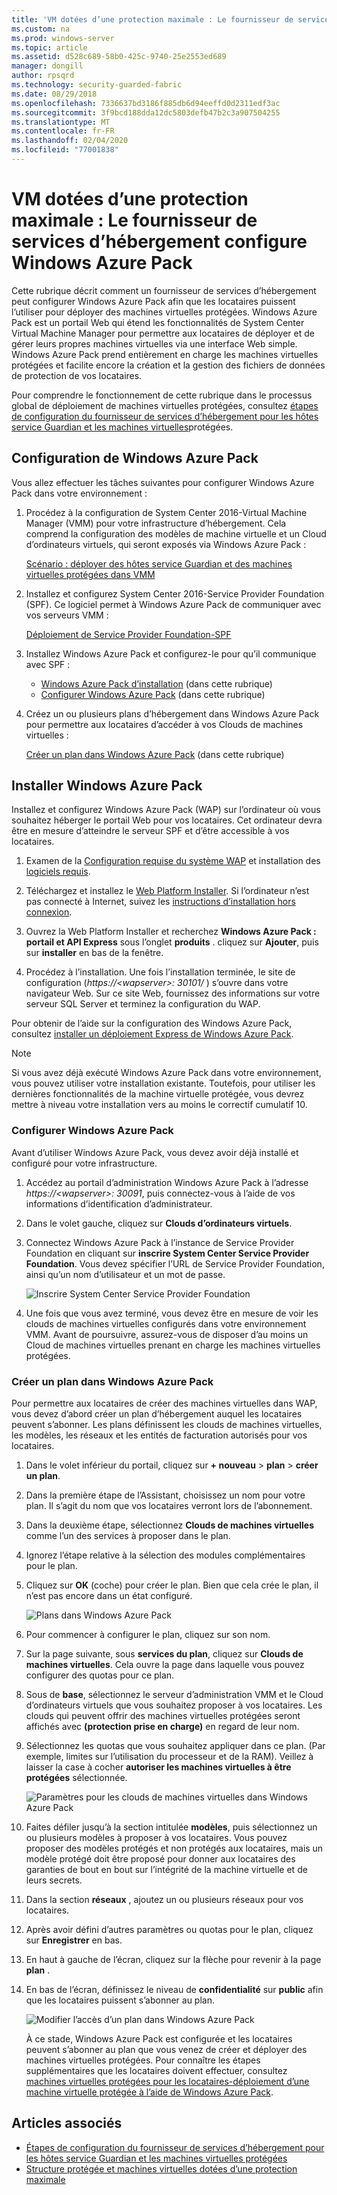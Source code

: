 ```yaml
---
title: 'VM dotées d’une protection maximale : Le fournisseur de services d’hébergement configure Windows Azure Pack'
ms.custom: na
ms.prod: windows-server
ms.topic: article
ms.assetid: d528c689-58b0-425c-9740-25e2553ed689
manager: dongill
author: rpsqrd
ms.technology: security-guarded-fabric
ms.date: 08/29/2018
ms.openlocfilehash: 7336637bd3186f885db6d94eeffd0d2311edf3ac
ms.sourcegitcommit: 3f9bcd188dda12dc5803defb47b2c3a907504255
ms.translationtype: MT
ms.contentlocale: fr-FR
ms.lasthandoff: 02/04/2020
ms.locfileid: "77001838"
---
```

# <a name="shielded-vms---hosting-service-provider-sets-up-windows-azure-pack"></a>VM dotées d’une protection maximale : Le fournisseur de services d’hébergement configure Windows Azure Pack

Cette rubrique décrit comment un fournisseur de services d’hébergement peut configurer Windows Azure Pack afin que les locataires puissent l’utiliser pour déployer des machines virtuelles protégées. Windows Azure Pack est un portail Web qui étend les fonctionnalités de System Center Virtual Machine Manager pour permettre aux locataires de déployer et de gérer leurs propres machines virtuelles via une interface Web simple. Windows Azure Pack prend entièrement en charge les machines virtuelles protégées et facilite encore la création et la gestion des fichiers de données de protection de vos locataires.

Pour comprendre le fonctionnement de cette rubrique dans le processus global de déploiement de machines virtuelles protégées, consultez [étapes de configuration du fournisseur de services d’hébergement pour les hôtes service Guardian et les machines virtuelles](guarded-fabric-configuration-scenarios-for-shielded-vms-overview.md)protégées.

## <a name="setting-up-windows-azure-pack"></a>Configuration de Windows Azure Pack

Vous allez effectuer les tâches suivantes pour configurer Windows Azure Pack dans votre environnement :

1. Procédez à la configuration de System Center 2016-Virtual Machine Manager (VMM) pour votre infrastructure d’hébergement. Cela comprend la configuration des modèles de machine virtuelle et un Cloud d’ordinateurs virtuels, qui seront exposés via Windows Azure Pack :

    [Scénario : déployer des hôtes service Guardian et des machines virtuelles protégées dans VMM](https://technet.microsoft.com/system-center-docs/vmm/scenario/guarded-overview)

2. Installez et configurez System Center 2016-Service Provider Foundation (SPF). Ce logiciel permet à Windows Azure Pack de communiquer avec vos serveurs VMM :

    [Déploiement de Service Provider Foundation-SPF](https://technet.microsoft.com/system-center-docs/spf/deploy/deploy-spf)

3. Installez Windows Azure Pack et configurez-le pour qu’il communique avec SPF :

    - [Windows Azure Pack d’installation](#install-windows-azure-pack) (dans cette rubrique)
    - [Configurer Windows Azure Pack](#configure-windows-azure-pack) (dans cette rubrique)

4. Créez un ou plusieurs plans d’hébergement dans Windows Azure Pack pour permettre aux locataires d’accéder à vos Clouds de machines virtuelles :

    [Créer un plan dans Windows Azure Pack](#create-a-plan-in-windows-azure-pack) (dans cette rubrique)

## <a name="install-windows-azure-pack"></a>Installer Windows Azure Pack

Installez et configurez Windows Azure Pack (WAP) sur l’ordinateur où vous souhaitez héberger le portail Web pour vos locataires. Cet ordinateur devra être en mesure d’atteindre le serveur SPF et d’être accessible à vos locataires.

1.  Examen de la [Configuration requise du système WAP](https://technet.microsoft.com/library/dn296442.aspx) et installation des [logiciels requis](https://technet.microsoft.com/library/dn469335.aspx).

2.  Téléchargez et installez le [Web Platform Installer](https://www.microsoft.com/web/downloads/platform.aspx). Si l’ordinateur n’est pas connecté à Internet, suivez les [instructions d’installation hors connexion](https://www.iis.net/learn/install/web-platform-installer/web-platform-installer-v4-command-line-webpicmdexe-rtw-release).

3.  Ouvrez la Web Platform Installer et recherchez **Windows Azure Pack : portail et API Express** sous l’onglet **produits** . cliquez sur **Ajouter**, puis sur **installer** en bas de la fenêtre.

4.  Procédez à l’installation. Une fois l’installation terminée, le site de configuration (*https://&lt;wapserver&gt;: 30101/* ) s’ouvre dans votre navigateur Web. Sur ce site Web, fournissez des informations sur votre serveur SQL Server et terminez la configuration du WAP.

Pour obtenir de l’aide sur la configuration des Windows Azure Pack, consultez [installer un déploiement Express de Windows Azure Pack](https://technet.microsoft.com/dn296439.aspx).

> [!NOTE]
> Si vous avez déjà exécuté Windows Azure Pack dans votre environnement, vous pouvez utiliser votre installation existante. Toutefois, pour utiliser les dernières fonctionnalités de la machine virtuelle protégée, vous devrez mettre à niveau votre installation vers au moins le correctif cumulatif 10.

### <a name="configure-windows-azure-pack"></a>Configurer Windows Azure Pack

Avant d’utiliser Windows Azure Pack, vous devez avoir déjà installé et configuré pour votre infrastructure.

1.  Accédez au portail d’administration Windows Azure Pack à l’adresse *https://&lt;wapserver&gt;: 30091*, puis connectez-vous à l’aide de vos informations d’identification d’administrateur.

2.  Dans le volet gauche, cliquez sur **Clouds d’ordinateurs virtuels**.

3.  Connectez Windows Azure Pack à l’instance de Service Provider Foundation en cliquant sur **inscrire System Center Service Provider Foundation**. Vous devez spécifier l’URL de Service Provider Foundation, ainsi qu’un nom d’utilisateur et un mot de passe.

    ![Inscrire System Center Service Provider Foundation](../media/Guarded-Fabric-Shielded-VM/guarded-host-azure-pack-01-register-spf.png)

4.  Une fois que vous avez terminé, vous devez être en mesure de voir les clouds de machines virtuelles configurés dans votre environnement VMM. Avant de poursuivre, assurez-vous de disposer d’au moins un Cloud de machines virtuelles prenant en charge les machines virtuelles protégées.

### <a name="create-a-plan-in-windows-azure-pack"></a>Créer un plan dans Windows Azure Pack

Pour permettre aux locataires de créer des machines virtuelles dans WAP, vous devez d’abord créer un plan d’hébergement auquel les locataires peuvent s’abonner. Les plans définissent les clouds de machines virtuelles, les modèles, les réseaux et les entités de facturation autorisés pour vos locataires.

1. Dans le volet inférieur du portail, cliquez sur **+ nouveau** &gt; **plan** &gt; **créer un plan**.

2. Dans la première étape de l’Assistant, choisissez un nom pour votre plan. Il s’agit du nom que vos locataires verront lors de l’abonnement.

3. Dans la deuxième étape, sélectionnez **Clouds de machines virtuelles** comme l’un des services à proposer dans le plan.

4. Ignorez l’étape relative à la sélection des modules complémentaires pour le plan.

5. Cliquez sur **OK** (coche) pour créer le plan. Bien que cela crée le plan, il n’est pas encore dans un état configuré.

   ![Plans dans Windows Azure Pack](../media/Guarded-Fabric-Shielded-VM/guarded-host-azure-pack-02-create-plan.png)

6. Pour commencer à configurer le plan, cliquez sur son nom.

7. Sur la page suivante, sous **services du plan**, cliquez sur **Clouds de machines virtuelles**. Cela ouvre la page dans laquelle vous pouvez configurer des quotas pour ce plan.

8. Sous de **base**, sélectionnez le serveur d’administration VMM et le Cloud d’ordinateurs virtuels que vous souhaitez proposer à vos locataires. Les clouds qui peuvent offrir des machines virtuelles protégées seront affichés avec **(protection prise en charge)** en regard de leur nom.

9. Sélectionnez les quotas que vous souhaitez appliquer dans ce plan. (Par exemple, limites sur l’utilisation du processeur et de la RAM). Veillez à laisser la case à cocher **autoriser les machines virtuelles à être protégées** sélectionnée.

   ![Paramètres pour les clouds de machines virtuelles dans Windows Azure Pack](../media/Guarded-Fabric-Shielded-VM/guarded-host-azure-pack-03-virtual-machine-clouds.png)
    
10. Faites défiler jusqu’à la section intitulée **modèles**, puis sélectionnez un ou plusieurs modèles à proposer à vos locataires. Vous pouvez proposer des modèles protégés et non protégés aux locataires, mais un modèle protégé doit être proposé pour donner aux locataires des garanties de bout en bout sur l’intégrité de la machine virtuelle et de leurs secrets.

11. Dans la section **réseaux** , ajoutez un ou plusieurs réseaux pour vos locataires.

12. Après avoir défini d’autres paramètres ou quotas pour le plan, cliquez sur **Enregistrer** en bas.

13. En haut à gauche de l’écran, cliquez sur la flèche pour revenir à la page **plan** .

14. En bas de l’écran, définissez le niveau de **confidentialité** sur **public** afin que les locataires puissent s’abonner au plan.

    ![Modifier l’accès d’un plan dans Windows Azure Pack](../media/Guarded-Fabric-Shielded-VM/guarded-host-azure-pack-04-change-access.png)

    À ce stade, Windows Azure Pack est configurée et les locataires peuvent s’abonner au plan que vous venez de créer et déployer des machines virtuelles protégées. Pour connaître les étapes supplémentaires que les locataires doivent effectuer, consultez [machines virtuelles protégées pour les locataires-déploiement d’une machine virtuelle protégée à l’aide de Windows Azure Pack](guarded-fabric-shielded-vm-windows-azure-pack.md).

## <a name="see-also"></a>Articles associés

- [Étapes de configuration du fournisseur de services d’hébergement pour les hôtes service Guardian et les machines virtuelles protégées](guarded-fabric-configuration-scenarios-for-shielded-vms-overview.md)
- [Structure protégée et machines virtuelles dotées d’une protection maximale](guarded-fabric-and-shielded-vms-top-node.md)
